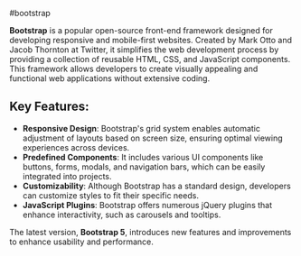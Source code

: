 #bootstrap

**Bootstrap** is a popular open-source front-end framework designed for developing responsive and mobile-first websites. Created by Mark Otto and Jacob Thornton at Twitter, it simplifies the web development process by providing a collection of reusable HTML, CSS, and JavaScript components. This framework allows developers to create visually appealing and functional web applications without extensive coding.

## Key Features:

- **Responsive Design**: Bootstrap's grid system enables automatic adjustment of layouts based on screen size, ensuring optimal viewing experiences across devices[](https://www.techtarget.com/whatis/definition/bootstrap)[](https://careerfoundry.com/en/blog/web-development/what-is-bootstrap-a-beginners-guide/).
- **Predefined Components**: It includes various UI components like buttons, forms, modals, and navigation bars, which can be easily integrated into projects[](https://www.w3schools.com/whatis/whatis_bootstrap.asp).
- **Customizability**: Although Bootstrap has a standard design, developers can customize styles to fit their specific needs[](https://careerfoundry.com/en/blog/web-development/what-is-bootstrap-a-beginners-guide/).
- **JavaScript Plugins**: Bootstrap offers numerous jQuery plugins that enhance interactivity, such as carousels and tooltips[](https://careerfoundry.com/en/blog/web-development/what-is-bootstrap-a-beginners-guide/).

The latest version, **Bootstrap 5**, introduces new features and improvements to enhance usability and performance[](https://www.w3schools.com/whatis/whatis_bootstrap.asp).
